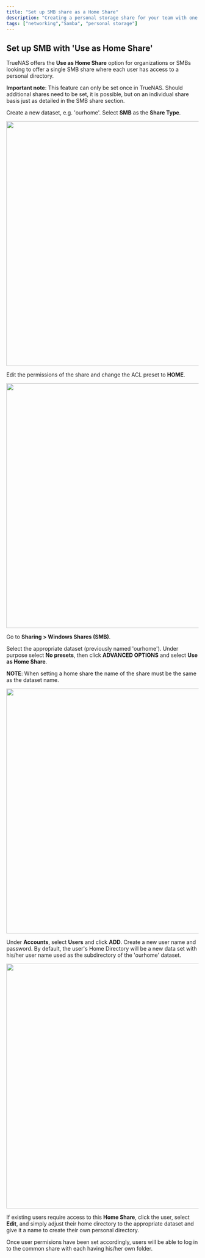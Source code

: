 ```yaml
---
title: "Set up SMB share as a Home Share"
description: "Creating a personal storage share for your team with one SMB share."
tags: ["networking","Samba", "personal storage"]
---
```


## Set up SMB with 'Use as Home Share'

TrueNAS offers the **Use as Home Share** option for organizations or SMBs looking to offer a single SMB share where each user has access to a personal directory. 

**Important note**: This feature can only be set once in TrueNAS. Should additional shares need to be set, it is possible, but on an individual share basis just as detailed in the SMB share section.

Create a new dataset, e.g. 'ourhome'. Select **SMB** as the **Share Type**. 

<img src="smb/dataset_creation.png" width="640px">

Edit the permissions of the share and change the ACL preset to **HOME**.

<img src="smb/sethomepermission.png" width="640px">

Go to **Sharing > Windows Shares (SMB)**. 

Select the appropriate dataset (previously named 'ourhome'). Under purpose select **No presets**, then click **ADVANCED OPTIONS** and select **Use as Home Share**. 

**NOTE**: When setting a home share the name of the share must be the same as the dataset name.

<img src="smb/createSMBshare.png" width="640px">

Under **Accounts**, select **Users** and click **ADD**. Create a new user name and password. By default, the user's Home Directory will be a new data set with his/her user name used as the subdirectory of the 'ourhome' dataset. 

<img src="smb/edituserhomedir.png" width="640px">

If existing users require access to this **Home Share**, click the user, select **Edit**, and simply adjust their home directory to the appropriate dataset and give it a name to create their own personal directory.

Once user permisions have been set accordingly, users will be able to log in to the common share with each having his/her own folder. 
